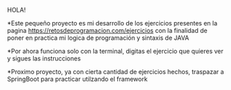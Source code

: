 HOLA!

*Este pequeño proyecto es mi desarrollo de los ejercicios presentes en la pagina https://retosdeprogramacion.com/ejercicios con la finalidad de poner en practica mi logica de programación y sintaxis de JAVA

*Por ahora funciona solo con la terminal, digitas el ejercicio que quieres ver y sigues las instrucciones

*Proximo proyecto, ya con cierta cantidad de ejercicios hechos, traspazar a SpringBoot para practicar utilzando el framework
